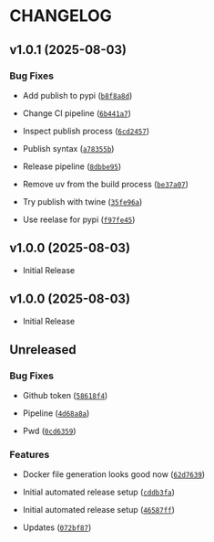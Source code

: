 # CHANGELOG

<!-- version list -->

## v1.0.1 (2025-08-03)

### Bug Fixes

- Add publish to pypi
  ([`b8f8a8d`](https://github.com/syncable-dev/syncable-infra-gen-localAI/commit/b8f8a8d7942bfab7b045f67ae26919d565c2b64f))

- Change CI pipeline
  ([`6b441a7`](https://github.com/syncable-dev/syncable-infra-gen-localAI/commit/6b441a7710d9bec71a5c89bb9821deed95862941))

- Inspect publish process
  ([`6cd2457`](https://github.com/syncable-dev/syncable-infra-gen-localAI/commit/6cd2457b1ebf04a9bef0effcb3c92253bf23c31f))

- Publish syntax
  ([`a78355b`](https://github.com/syncable-dev/syncable-infra-gen-localAI/commit/a78355b9a339e0cee5a33281e200e368c54a55aa))

- Release pipeline
  ([`8dbbe95`](https://github.com/syncable-dev/syncable-infra-gen-localAI/commit/8dbbe95259088a216f4ba69caaac398a43300696))

- Remove uv from the build process
  ([`be37a07`](https://github.com/syncable-dev/syncable-infra-gen-localAI/commit/be37a076bfe4b71ac7530fbd8daa7db002c1ba4a))

- Try publish with twine
  ([`35fe96a`](https://github.com/syncable-dev/syncable-infra-gen-localAI/commit/35fe96a401358b58d4a2eaea06a8fc21d9456a56))

- Use reelase for pypi
  ([`f97fe45`](https://github.com/syncable-dev/syncable-infra-gen-localAI/commit/f97fe4574d6070ec3fb209c8c3c0aa2c92fe10b2))


## v1.0.0 (2025-08-03)

- Initial Release

## v1.0.0 (2025-08-03)

- Initial Release

## Unreleased

### Bug Fixes

- Github token
  ([`58618f4`](https://github.com/syncable-dev/syncable-infra-gen-localAI/commit/58618f410b6777fec84d6aae75c173dea3def26d))

- Pipeline
  ([`4d68a8a`](https://github.com/syncable-dev/syncable-infra-gen-localAI/commit/4d68a8a4636fbc23432693350ace3740c055713a))

- Pwd
  ([`0cd6359`](https://github.com/syncable-dev/syncable-infra-gen-localAI/commit/0cd635994b651a99295c6cb05072e8936c0e58ab))

### Features

- Docker file generation looks good now
  ([`62d7639`](https://github.com/syncable-dev/syncable-infra-gen-localAI/commit/62d763980e5154b5ab0b791041b4aa76cd355999))

- Initial automated release setup
  ([`cddb3fa`](https://github.com/syncable-dev/syncable-infra-gen-localAI/commit/cddb3fa6cff6aa68a48dabeacc64cc9323456393))

- Initial automated release setup
  ([`46587ff`](https://github.com/syncable-dev/syncable-infra-gen-localAI/commit/46587ff73c912fc86397adbed1f481ec75889904))

- Updates
  ([`072bf87`](https://github.com/syncable-dev/syncable-infra-gen-localAI/commit/072bf878112a1eeb6eefd01d7487e5e0de6b3774))
